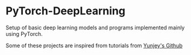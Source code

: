 # PyTorch-DeepLearning
Setup of basic deep learning models and programs implemented mainly using PyTorch.

Some of these projects are inspired from tutorials from [Yunjey's Github](https://github.com/yunjey/pytorch-tutorial)

